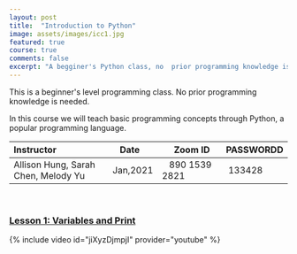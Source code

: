 ```yaml
---
layout: post
title:  "Introduction to Python"
image: assets/images/icc1.jpg
featured: true
course: true
comments: false
excerpt: "A begginer's Python class, no  prior programming knowledge is needed."
---
```


This is a beginner's level programming class. No prior programming knowledge is needed.  

In this course we will teach basic programming concepts through Python, a popular programming language.  


| Instructor  | &nbsp;&nbsp;&nbsp;Date&nbsp; | &nbsp;&nbsp; &nbsp;&nbsp;Zoom ID &nbsp; | &nbsp;PASSWORDD  |
| :---        |    :----   |          :--- |  :--- |
| Allison Hung, Sarah Chen, Melody Yu   | Jan,2021   |&nbsp;&nbsp; 890 1539 2821 &nbsp; &nbsp; |&nbsp; 133428|

<br/>


### [Lesson 1: Variables and Print](/assets/docs/python1.pdf)
{% include video id="jiXyzDjmpjI" provider="youtube" %}
